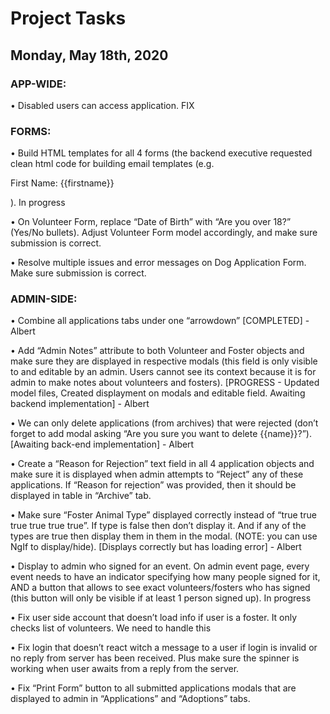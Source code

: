 
#  Project Tasks 					
## Monday, May 18th, 2020

### APP-WIDE:
•	Disabled users can access application. FIX

### FORMS:

•	Build HTML templates for all 4 forms (the backend executive requested clean html code for building email templates (e.g. <p> First Name: {{firstname}} </p>). In progress

•	On Volunteer Form, replace “Date of Birth” with “Are you over 18?” (Yes/No bullets). Adjust Volunteer Form model accordingly, and make sure submission is correct. 

•	Resolve multiple issues and error messages on Dog Application Form. Make sure submission is correct.

### ADMIN-SIDE:

•	Combine all applications tabs under one “arrowdown” [COMPLETED] - Albert

•	Add “Admin Notes” attribute to both Volunteer and Foster objects and make sure they are displayed in respective modals (this field is only visible to and editable by an admin. Users cannot see its context because it is for admin to make notes about volunteers and fosters). [PROGRESS - Updated model files, Created displayment on modals and editable field. Awaiting backend implementation] - Albert

•	We can only delete applications (from archives) that were rejected (don’t forget to add modal asking “Are you sure you want to delete {{name}}?”). [Awaiting back-end implementation] - Albert

•	Create a “Reason for Rejection” text field in all 4 application objects and make sure it is displayed when admin attempts to “Reject” any of these applications. If “Reason for rejection” was provided, then it should be displayed in table in “Archive” tab.

•	Make sure “Foster Animal Type” displayed correctly instead of “true true true true true true”. If type is false then don’t display it. And if any of the types are true then display them in them in the modal. (NOTE: you can use NgIf to display/hide). [Displays correctly but has loading error] - Albert

•	Display to admin who signed for an event. On admin event page, every event needs to have an indicator specifying how many people signed for it, AND a button that allows to see exact volunteers/fosters who has signed (this button will only be visible if at least 1 person signed up). In progress

•	Fix user side account that doesn’t load info if user is a foster. It only checks list of volunteers. We need to handle this

•	Fix login that doesn’t react witch a message to a user if login is invalid or no reply from server has been received. Plus make sure the spinner is working when user awaits from a reply from the server.

•	Fix “Print Form” button to all submitted applications modals that are displayed to admin in “Applications” and “Adoptions” tabs.
